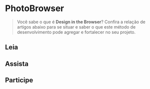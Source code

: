 # PhotoBrowser

> Você sabe o que é **Design in the Browser**? Confira a relação de artigos abaixo para se situar e saber o que este método de desenvolvimento pode agregar e fortalecer no seu projeto.

## Leia

## Assista

## Participe
